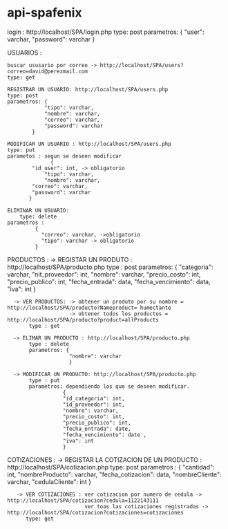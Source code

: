 # api-spafenix

login : http://localhost/SPA/login.php
    type: post
    parametros: {
                  "user": varchar,
                  "password": varchar
                 }

USUARIOS : 

	buscar ususario por correo -> http://localhost/SPA/users?correo=david@perezmail.com
	type: get

	REGISTRAR UN USUARIO: http://localhost/SPA/users.php
	type: post 
	parametros: {
    			"tipo": varchar,
    			"nombre": varchar,
    			"correo": varchar,
    			"password": varchar
		    }

	MODIFICAR UN USUARIO : http://localhost/SPA/users.php
	type: put
	parametos : segun se deseen modificar	 		  
                  {   
   		    "id_user": int, -> obligatorio
    		    "tipo": varchar,
     		    "nombre": varchar,
  		    "correo": varchar,
		    "password": varchar 
		   }
	
	ELIMINAR UN USUARIO: 
    	type: delete
	parametros : 
		     {   
		       "correo": varchar, ->obligatorio
   		       "tipo": varchar -> obligatorio
		     }

                
PRODUCTOS : 
     -> REGISTAR UN PRODUTO : http://localhost/SPA/producto.php
          type : post
          parametros: {
                          "categoria": varchar,
                          "nit_proveedor": int,
                          "nombre": varchar,
                          "precio_costo": int,
                          "precio_publico": int,
                          "fecha_entrada": data,
                          "fecha_vencimiento": data,
                          "iva": int
                      }

      -> VER PRODUCTOS: -> obtener un produto por su nombre = http://localhost/SPA/producto?Nameproduct= humectante
                        -> obtener todos los productos = http://localhost/SPA/producto?product=allProducts
           type : get
           
      -> ELIMAR UN PRODUCTO : http://localhost/SPA/producto.php
           type : delete
           parametros: {
                        "nombre": varchar
                        }
                        
      -> MODIFICAR UN PRODUCTO: http://localhost/SPA/producto.php
           type : put
           parametros: dependiendo los que se deseen modificar.
                      {
                      "id_categoria": int,
                      "id_proveedor": int,
                      "nombre": varchar,
                      "precio_costo": int,
                      "precio_publico": int,
                      "fecha_entrada": date,
                      "fecha_vencimiento": date ,
                      "iva": int
                      }
 
COTIZACIONES : 
       -> REGISTAR LA COTIZACION DE UN PRODUCTO : http://localhost/SPA/cotizacion.php
          type: post 
          parametros : {
                        "cantidad": int,
                        "nombreProducto": varchar,
                        "fecha_cotizacion": data,
                        "nombreCliente": varchar,
                        "cedulaCliente": int
                        }
                        
       -> VER COTIZACIONES : ver cotizacion por numero de cedula -> http://localhost/SPA/cotizacion?cedula=1122143111
                             ver toas las cotizaciones registradas -> http://localhost/SPA/cotizacion?cotizaciones=cotizaciones
          type: get
